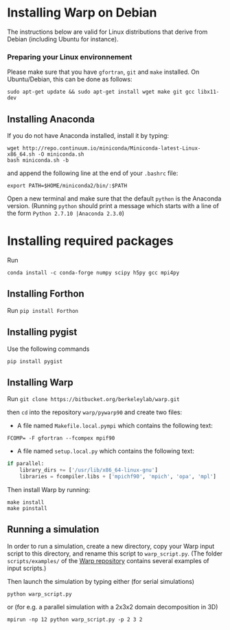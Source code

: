 # Installing Warp on Debian

The instructions below are valid for Linux distributions that derive
from Debian (including Ubuntu for instance).

### Preparing your Linux environnement

Please make sure that you have `gfortran`, `git` and `make` installed.
On Ubuntu/Debian, this can be done as follows:
```
sudo apt-get update && sudo apt-get install wget make git gcc libx11-dev
```

## Installing Anaconda

If you do not have Anaconda installed, install it by typing:
```
wget http://repo.continuum.io/miniconda/Miniconda-latest-Linux-x86_64.sh -O miniconda.sh
bash miniconda.sh -b
```
and append the following line at the end of your `.bashrc` file:
```
export PATH=$HOME/miniconda2/bin/:$PATH
```

Open a new terminal and make sure that the default `python` is the Anaconda version. (Running `python` should print a message which starts with a line of the form `Python 2.7.10 |Anaconda 2.3.0`)

# Installing required packages

Run 
```
conda install -c conda-forge numpy scipy h5py gcc mpi4py
```

## Installing Forthon

Run `pip install Forthon`

## Installing pygist

Use the following commands 
```
pip install pygist
```

## Installing Warp

Run ```git clone https://bitbucket.org/berkeleylab/warp.git```

then `cd` into the repository `warp/pywarp90` and create two files:

- A file named `Makefile.local.pympi` which contains the following text:

```FCOMP= -F gfortran --fcompex mpif90```

- A file named `setup.local.py` which contains the following text:

```python
if parallel:
	library_dirs += ['/usr/lib/x86_64-linux-gnu']
	libraries = fcompiler.libs + ['mpichf90', 'mpich', 'opa', 'mpl']
```

Then install Warp by running:
```
make install
make pinstall
```

## Running a simulation

In order to run a simulation, create a new directory,
copy your Warp input script to this directory, and rename this script
to `warp_script.py`. (The folder `scripts/examples/` of the
[Warp repository](https://bitbucket.org/berkeleylab/warp/src) contains
several examples of input scripts.)

Then launch the simulation by typing either (for serial simulations)
```
python warp_script.py
```
or (for e.g. a parallel simulation with a 2x3x2 domain decomposition in 3D)
```
mpirun -np 12 python warp_script.py -p 2 3 2
```
